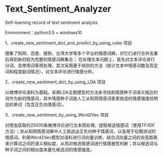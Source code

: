 # Text_Sentiment_Analyzer
Self-learning record of text sentiment analysis

Environment：python3.5 + windows10

1、create_new_sentiment_dict_and_predict_by_using_rules 项目                                                                               

搜集了知网、百度、搜狗、台湾大学等多个平台的情感词典，对它们进行合并去重后得到新的较为完整的情感词典集合；
在处理文本问题上，首先对文本评论进行分词、去停用词等预处理，其次采用基于规则的方法（统计文本中情感词数及否定词和程度副词情况），对文本评论进行情感分析。

2、create_new_sentiment_dict_by_using_LDA 项目

以微博评论语料为基础，采用LDA主题模型的方法来寻找和情感种子词语义相近的词作为新的情感词，其中情感种子词是人工从知网情感词表里挑选的情感强度较明显的单词（包含正负向情感词）。

3、create_new_sentiment_by_using_Word2Vec 项目

对爬虫获取的25000条微博评论进行文本预处理，提取候选情感词（使用TF/IDF方法）；并从知网情感词典中人工挑选出正负向种子情感词，以及用于后期测试的情感词。利用Word2Vec模型对语料进行词向量训练，结合词向量之间的余弦距离来计算词之间的语义相似度，从而对候选情感词进行情感极性判断；并以候选词与种子词之间的相似度来量化候选词的情感强度。
